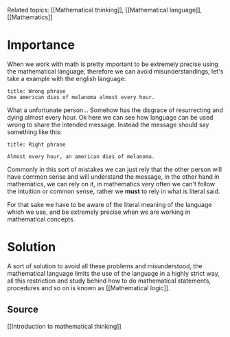 Related topics:  [[Mathematical thinking]], [[Mathematical language]], [[Mathematics]]

# Importance

When we work with math is pretty important to be extremely precise using the mathematical language, therefore we can avoid misunderstandings, let's take a example with the english language:

```ad-example
title: Wrong phrase
One american dies of melanoma almost every hour. 

```

What a unfortunate person... Somehow has the disgrace of resurrecting and dying almost every hour. Ok here we can see how language can be used wrong to share the intended message. Instead the message should say something like this:

```ad-example
title: Right phrase

Almost every hour, an american dies of melanoma.
```

Commonly in this sort of mistakes we can just rely that the other person will have common sense and will understand the message, in the other hand in mathematics, we can rely on it, in mathematics very often we can't follow the intuition or common sense, rather we **must** to rely in what is literal said.

For that sake we have to be aware of the literal meaning of the language which we use, and be extremely precise when we are working in mathematical concepts. 

# Solution

A sort of solution to avoid all these problems and misunderstood, the mathematical language limits the use of the language in a highly strict way, all this restriction and study behind how to do mathematical statements, procedures and so on is known as [[Mathematical logic]]. 


## Source
[[Introduction to mathematical thinking]]
